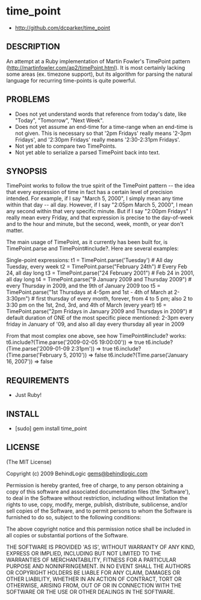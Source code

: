 # time_point #

* http://github.com/dcparker/time_point

## DESCRIPTION ##

An attempt at a Ruby implementation of Martin Fowler's TimePoint pattern (http://martinfowler.com/ap2/timePoint.html). It is most certainly lacking some areas (ex. timezone support), but its algorithm for parsing the natural language for recurring time-points is quite powerful.

## PROBLEMS ##

* Does not yet understand words that reference from today's date, like "Today", "Tomorrow", "Next Week".
* Does not yet assume an end-time for a time-range when an end-time is not given. This is necessary so that '2pm Fridays' really means '2-3pm Fridays', and '2:30pm Fridays' really means '2:30-2:31pm Fridays'.
* Not yet able to compare two TimePoints.
* Not yet able to serialize a parsed TimePoint back into text.

## SYNOPSIS ##

TimePoint works to follow the true spirit of the TimePoint pattern -- the idea that every expression of time in fact has a certain level of precision intended. For example, if I say "March 5, 2000", I simply mean any time within that day -- all day. However, if I say "2:05pm March 5, 2000", I mean any second within that very specific minute. But if I say "2:00pm Fridays" I really mean every Friday, and that expression is precise to the day-of-week and to the hour and minute, but the second, week, month, or year don't matter.

The main usage of TimePoint, as it currently has been built for, is TimePoint.parse and TimePoint#include?. Here are several examples:

Single-point expressions:
	t1 = TimePoint.parse('Tuesday') # All day Tuesday, every week
	t2 = TimePoint.parse("February 24th") # Every Feb 24, all day long
	t3 = TimePoint.parse("24 February 2001") # Feb 24 in 2001, all day long
	t4 = TimePoint.parse("9 January 2009 and Thursday 2009") # every Thursday in 2009, and the 9th of January 2009 too
  t5 = TimePoint.parse("1st Thursdays at 4-5pm and 1st - 4th of March at 2-3:30pm") # first thursday of every month, forever, from 4 to 5 pm; also 2 to 3:30 pm on the 1st, 2nd, 3rd, and 4th of March (every year!)
	t6 = TimePoint.parse("2pm Fridays in January 2009 and Thursdays in 2009") # default duration of ONE of the most specific piece mentioned: 2-3pm every friday in January of '09, and also all day every thursday all year in 2009

From that most complex one above, see how TimePoint#include? works:
  t6.include?(Time.parse('2009-02-05 19:00:00')) => true
  t6.include?(Time.parse('2009-01-09 2:31pm')) => true
  t6.include?(Time.parse('February 5, 2010')) => false
  t6.include?(Time.parse('January 16, 2007')) => false

## REQUIREMENTS ##

* Just Ruby!

## INSTALL ##

* [sudo] gem install time_point

## LICENSE ##

(The MIT License)

Copyright (c) 2009 BehindLogic <gems@behindlogic.com>

Permission is hereby granted, free of charge, to any person obtaining
a copy of this software and associated documentation files (the
'Software'), to deal in the Software without restriction, including
without limitation the rights to use, copy, modify, merge, publish,
distribute, sublicense, and/or sell copies of the Software, and to
permit persons to whom the Software is furnished to do so, subject to
the following conditions:

The above copyright notice and this permission notice shall be
included in all copies or substantial portions of the Software.

THE SOFTWARE IS PROVIDED 'AS IS', WITHOUT WARRANTY OF ANY KIND,
EXPRESS OR IMPLIED, INCLUDING BUT NOT LIMITED TO THE WARRANTIES OF
MERCHANTABILITY, FITNESS FOR A PARTICULAR PURPOSE AND NONINFRINGEMENT.
IN NO EVENT SHALL THE AUTHORS OR COPYRIGHT HOLDERS BE LIABLE FOR ANY
CLAIM, DAMAGES OR OTHER LIABILITY, WHETHER IN AN ACTION OF CONTRACT,
TORT OR OTHERWISE, ARISING FROM, OUT OF OR IN CONNECTION WITH THE
SOFTWARE OR THE USE OR OTHER DEALINGS IN THE SOFTWARE.
